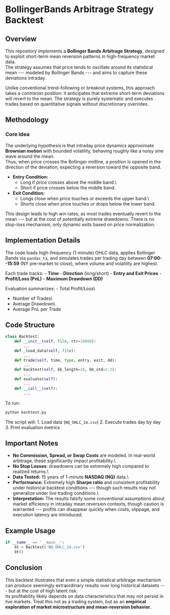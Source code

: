 # BollingerBands Arbitrage Strategy Backtest

## Overview

This repository implements a **Bollinger Bands Arbitrage Strategy**,
designed to exploit short-term mean reversion patterns in high-frequency
market data.\
The strategy assumes that price tends to oscillate around its
statistical mean --- modeled by Bollinger Bands --- and aims to capture
these deviations intraday.

Unlike conventional trend-following or breakout systems, this approach
takes a *contrarian* position: it anticipates that extreme short-term
deviations will revert to the mean. The strategy is purely systematic
and executes trades based on quantitative signals without discretionary
overrides.

## Methodology

### Core Idea

The underlying hypothesis is that intraday price dynamics approximate
**Brownian motion** with bounded volatility, behaving roughly like a
noisy sine wave around the mean.\
Thus, when price crosses the Bollinger midline, a position is opened in
the direction of the deviation, expecting a reversion toward the
opposite band.

-   **Entry Condition:**
    -   Long if price crosses above the middle band.\
    -   Short if price crosses below the middle band.
-   **Exit Condition:**
    -   Longs close when price touches or exceeds the upper band.\
    -   Shorts close when price touches or drops below the lower band.

This design leads to high win rates, as most trades eventually revert to
the mean --- but at the cost of potentially extreme drawdowns. There is
no stop-loss mechanism, only dynamic exits based on price normalization.

## Implementation Details

The code loads high-frequency (1-minute) OHLC data, applies Bollinger
Bands via `pandas_ta`, and simulates trades per trading day between
**07:00--15:59** (NY pre-market to close), where volume and volatility
are highest.

Each trade tracks: - **Time** - **Direction** (long/short) - **Entry and
Exit Prices** - **Profit/Loss (PnL)** - **Maximum Drawdown (DD)**

Evaluation summarizes: - Total Profit/Loss\
- Number of Trades\
- Average Drawdown\
- Average PnL per Trade

## Code Structure

``` python
class Backtest:
    def __init__(self, file, rtr=10000):
        ...
    def _load_data(self, file):
        ...
    def trade(self, time, type, entry, exit, dd):
        ...
    def backtest(self, bb_length=26, bb_std=2.2):
        ...
    def evaluate(self):
        ...
    def __call__(self):
        ...
```

To run:

``` bash
python backtest.py
```

The script will: 1. Load data (`NQ_OHLC_1m.csv`) 2. Execute trades day
by day 3. Print evaluation metrics

## Important Notes

-   **No Commission, Spread, or Swap Costs** are modeled. In real-world
    arbitrage, these significantly impact profitability.\
-   **No Stop Losses**: drawdowns can be extremely high compared to
    realized returns.\
-   **Data Tested:** 15 years of 1-minute **NASDAQ (NQ)** data.\
-   **Performance:** Extremely high **Sharpe ratio** and consistent
    profitability under historical backtest conditions --- though such
    results may not generalize under live trading conditions.\
-   **Interpretation:** The results falsify some conventional
    assumptions about market efficiency in intraday mean reversion
    contexts, though caution is warranted --- profits can disappear
    quickly when costs, slippage, and execution latency are introduced.

## Example Usage

``` python
if __name__ == '__main__':
    bt = Backtest('NQ_OHLC_1m.csv')
    bt()
```

## Conclusion

This backtest illustrates that even a simple statistical arbitrage
mechanism can produce seemingly extraordinary results over long
historical datasets --- but at the cost of high latent risk.\
Its profitability likely depends on data characteristics that may not
persist in live markets. Treat this not as a trading system, but as an
**empirical exploration of market microstructure and mean-reversion
behavior.**
